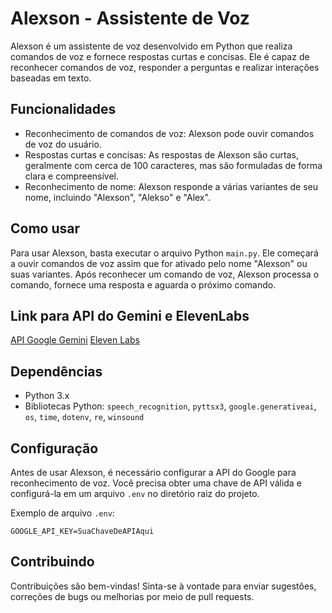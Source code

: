 # Alexson - Assistente de Voz

Alexson é um assistente de voz desenvolvido em Python que realiza comandos de voz e fornece respostas curtas e concisas. Ele é capaz de reconhecer comandos de voz, responder a perguntas e realizar interações baseadas em texto.

## Funcionalidades

- Reconhecimento de comandos de voz: Alexson pode ouvir comandos de voz do usuário.
- Respostas curtas e concisas: As respostas de Alexson são curtas, geralmente com cerca de 100 caracteres, mas são formuladas de forma clara e compreensível.
- Reconhecimento de nome: Alexson responde a várias variantes de seu nome, incluindo "Alexson", "Alekso" e "Alex".

## Como usar

Para usar Alexson, basta executar o arquivo Python `main.py`. Ele começará a ouvir comandos de voz assim que for ativado pelo nome "Alexson" ou suas variantes. Após reconhecer um comando de voz, Alexson processa o comando, fornece uma resposta e aguarda o próximo comando.
## Link para API do Gemini e ElevenLabs

[API Google Gemini](https://aistudio.google.com/app/apikey)
[Eleven Labs](https://elevenlabs.io/app/speech-synthesis)



## Dependências

- Python 3.x
- Bibliotecas Python: `speech_recognition`, `pyttsx3`, `google.generativeai`, `os`, `time`, `dotenv`, `re`, `winsound`

## Configuração

Antes de usar Alexson, é necessário configurar a API do Google para reconhecimento de voz. Você precisa obter uma chave de API válida e configurá-la em um arquivo `.env` no diretório raiz do projeto.

Exemplo de arquivo `.env`:
```
GOOGLE_API_KEY=SuaChaveDeAPIAqui
```
## Contribuindo

Contribuições são bem-vindas! Sinta-se à vontade para enviar sugestões, correções de bugs ou melhorias por meio de pull requests.
